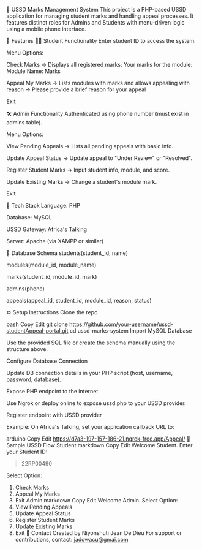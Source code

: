 📱 USSD Marks Management System
This project is a PHP-based USSD application for managing student marks and handling appeal processes. It features distinct roles for Admins and Students with menu-driven logic using a mobile phone interface.

🚀 Features
👨‍🎓 Student Functionality
Enter student ID to access the system.

Menu Options:

Check Marks
→ Displays all registered marks:
Your marks for the module:
Module Name: Marks

Appeal My Marks
→ Lists modules with marks and allows appealing with reason
→ Please provide a brief reason for your appeal

Exit

🛠 Admin Functionality
Authenticated using phone number (must exist in admins table).

Menu Options:

View Pending Appeals
→ Lists all pending appeals with basic info.

Update Appeal Status
→ Update appeal to "Under Review" or "Resolved".

Register Student Marks
→ Input student info, module, and score.

Update Existing Marks
→ Change a student's module mark.

Exit

🧱 Tech Stack
Language: PHP

Database: MySQL

USSD Gateway: Africa's Talking

Server: Apache (via XAMPP or similar)

📂 Database Schema
students(student_id, name)

modules(module_id, module_name)

marks(student_id, module_id, mark)

admins(phone)

appeals(appeal_id, student_id, module_id, reason, status)

⚙️ Setup Instructions
Clone the repo

bash
Copy
Edit
git clone https://github.com/your-username/ussd-studentAppeal-portal.git
cd ussd-marks-system
Import MySQL Database

Use the provided SQL file or create the schema manually using the structure above.

Configure Database Connection

Update DB connection details in your PHP script (host, username, password, database).

Expose PHP endpoint to the internet

Use Ngrok or deploy online to expose ussd.php to your USSD provider.

Register endpoint with USSD provider

Example: On Africa's Talking, set your application callback URL to:

arduino
Copy
Edit
https://d7a3-197-157-186-21.ngrok-free.app/Appeal/
📸 Sample USSD Flow
Student
markdown
Copy
Edit
Welcome Student. Enter your Student ID:
> 22RP00490

Select Option:
1. Check Marks
2. Appeal My Marks
3. Exit
Admin
markdown
Copy
Edit
Welcome Admin. Select Option:
1. View Pending Appeals
2. Update Appeal Status
3. Register Student Marks
4. Update Existing Marks
5. Exit
📧 Contact
Created by Niyonshuti Jean De Dieu
For support or contributions, contact: jadowacu@gmai.com